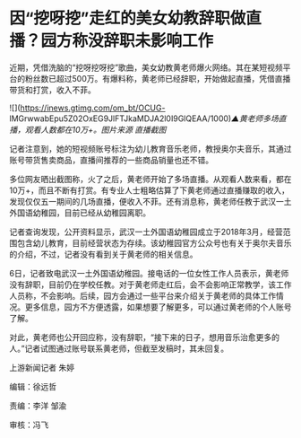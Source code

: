 # 因“挖呀挖”走红的美女幼教辞职做直播？园方称没辞职未影响工作

近期，凭借洗脑的“挖呀挖呀挖”歌曲，美女幼教黄老师爆火网络。其在某短视频平台的粉丝数已超过500万。有爆料称，黄老师已经辞职，开始做起直播，凭借直播带货和打赏，收入不菲。

![](https://inews.gtimg.com/om_bt/OCUG-
lMGrwwabEpu5Z02OxEG9JlFTJkaMDJA2l0I9GlQEAA/1000)_▲黄老师多场直播，观看人数都在10万+。图片来源
直播截图_

记者注意到，她的短视频账号标注为幼儿教育音乐老师，教授奥尔夫音乐，其通过账号带货售卖商品，直播间推荐的一些商品销量也还不错。

多位网友晒出截图称，火了之后，黄老师开始了多场直播。从观看人数来看，都在10万+，而且不断有打赏。有专业人士粗略估算了下黄老师通过直播赚取的收入，发现仅仅五一期间的几场直播，便收入不菲。还有消息称，黄老师任教于武汉一土外国语幼稚园，目前已经从幼稚园离职。

记者查询发现，公开资料显示，武汉一土外国语幼稚园成立于2018年3月，经营范围包含幼儿教育，目前经营状态为存续。该幼稚园官方公众号也有关于奥尔夫音乐的介绍，不过，记者没有看到关于黄老师的相关信息。

6日，记者致电武汉一土外国语幼稚园。接电话的一位女性工作人员表示，黄老师没有辞职，目前仍在学校任教。对于黄老师走红后，会不会影响正常教学，该工作人员称，不会影响。后续，园方会通过一些平台来介绍关于黄老师的具体工作情况。更多信息，园方不方便透露，如果想要了解更多，可以通过黄老师的个人账号了解。

对此，黄老师也公开回应称，没有辞职，“接下来的日子，想用音乐治愈更多的人。”记者试图通过账号联系黄老师，但截至发稿时，其未回复。

上游新闻记者 朱婷

编辑：徐远哲

责编：李洋 邹渝

审核：冯飞

